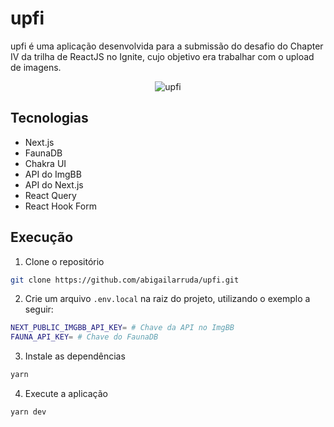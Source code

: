 # upfi

upfi é uma aplicação desenvolvida para a submissão do desafio do Chapter IV da trilha de ReactJS no Ignite, cujo objetivo era trabalhar com o upload de imagens.

<p align="center">
  <img src="https://user-images.githubusercontent.com/26419930/127943786-448d7306-6697-4692-8e37-a2e3e646a3bd.png" alt="upfi"/>
</p>

## Tecnologias

- Next.js
- FaunaDB
- Chakra UI
- API do ImgBB
- API do Next.js
- React Query
- React Hook Form

## Execução

1. Clone o repositório

```sh
git clone https://github.com/abigailarruda/upfi.git
```

2. Crie um arquivo <code>.env.local</code> na raiz do projeto, utilizando o exemplo a seguir:

```bash
NEXT_PUBLIC_IMGBB_API_KEY= # Chave da API no ImgBB
FAUNA_API_KEY= # Chave do FaunaDB
```

3. Instale as dependências

```sh
yarn
```

4. Execute a aplicação

```sh
yarn dev
```
